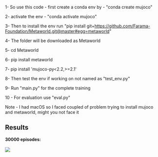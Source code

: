 1- So use this code - first create a conda env by - "conda create mujoco"

2- activate the env - "conda activate mujoco"

3- Then to install the env run "pip install git+https://github.com/Farama-Foundation/Metaworld.git@master#egg=metaworld"

4- The folder will be downloaded as Metaworld 

5- cd Metaworld 

6- pip install metaworld 

7- pip install 'mujoco-py<2.2,>=2.1'

8- Then test the env if working on not named as "test_env.py"

9- Run "main.py" for the complete training 

10 - For evaluation use "eval.py"


Note - I had macOS so I faced coupled of problem trying to install mujoco and metaworld, might you not face it 

## Results 
**30000 episodes:**<br><br>
  <img src="https://github.com/Vinay87950/MetaWorld_RL/blob/main/episode_gifs/episode_1.gif">


